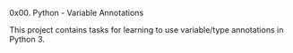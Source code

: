 0x00. Python - Variable Annotations

This project contains tasks for learning to use variable/type annotations in Python 3.
